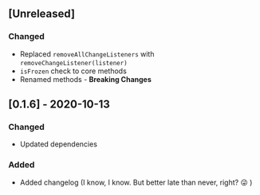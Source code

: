 ## [Unreleased]
### Changed
- Replaced `removeAllChangeListeners` with `removeChangeListener(listener)`
- `isFrozen` check to core methods
- Renamed methods - **Breaking Changes**

##  [0.1.6] - 2020-10-13
### Changed
- Updated dependencies

### Added
- Added changelog (I know, I know. But better late than never, right? :stuck_out_tongue_winking_eye: )
